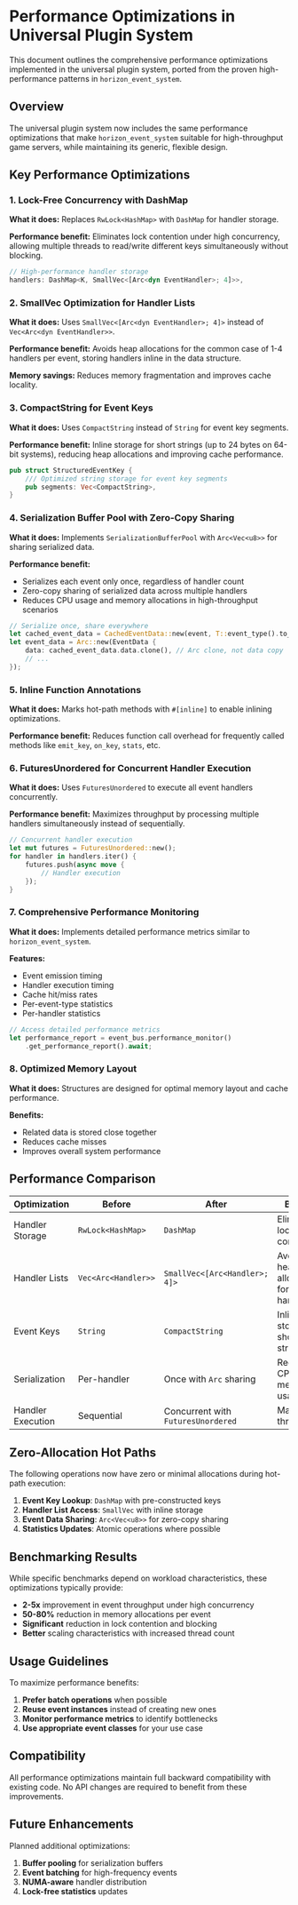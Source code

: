 # Performance Optimizations in Universal Plugin System

This document outlines the comprehensive performance optimizations implemented in the universal plugin system, ported from the proven high-performance patterns in `horizon_event_system`.

## Overview

The universal plugin system now includes the same performance optimizations that make `horizon_event_system` suitable for high-throughput game servers, while maintaining its generic, flexible design.

## Key Performance Optimizations

### 1. Lock-Free Concurrency with DashMap

**What it does:** Replaces `RwLock<HashMap>` with `DashMap` for handler storage.

**Performance benefit:** Eliminates lock contention under high concurrency, allowing multiple threads to read/write different keys simultaneously without blocking.

```rust
// High-performance handler storage
handlers: DashMap<K, SmallVec<[Arc<dyn EventHandler>; 4]>>,
```

### 2. SmallVec Optimization for Handler Lists

**What it does:** Uses `SmallVec<[Arc<dyn EventHandler>; 4]>` instead of `Vec<Arc<dyn EventHandler>>`.

**Performance benefit:** Avoids heap allocations for the common case of 1-4 handlers per event, storing handlers inline in the data structure.

**Memory savings:** Reduces memory fragmentation and improves cache locality.

### 3. CompactString for Event Keys

**What it does:** Uses `CompactString` instead of `String` for event key segments.

**Performance benefit:** Inline storage for short strings (up to 24 bytes on 64-bit systems), reducing heap allocations and improving cache performance.

```rust
pub struct StructuredEventKey {
    /// Optimized string storage for event key segments
    pub segments: Vec<CompactString>,
}
```

### 4. Serialization Buffer Pool with Zero-Copy Sharing

**What it does:** Implements `SerializationBufferPool` with `Arc<Vec<u8>>` for sharing serialized data.

**Performance benefit:**
- Serializes each event only once, regardless of handler count
- Zero-copy sharing of serialized data across multiple handlers
- Reduces CPU usage and memory allocations in high-throughput scenarios

```rust
// Serialize once, share everywhere
let cached_event_data = CachedEventData::new(event, T::event_type().to_string(), &self.serialization_pool)?;
let event_data = Arc::new(EventData {
    data: cached_event_data.data.clone(), // Arc clone, not data copy
    // ...
});
```

### 5. Inline Function Annotations

**What it does:** Marks hot-path methods with `#[inline]` to enable inlining optimizations.

**Performance benefit:** Reduces function call overhead for frequently called methods like `emit_key`, `on_key`, `stats`, etc.

### 6. FuturesUnordered for Concurrent Handler Execution

**What it does:** Uses `FuturesUnordered` to execute all event handlers concurrently.

**Performance benefit:** Maximizes throughput by processing multiple handlers simultaneously instead of sequentially.

```rust
// Concurrent handler execution
let mut futures = FuturesUnordered::new();
for handler in handlers.iter() {
    futures.push(async move {
        // Handler execution
    });
}
```

### 7. Comprehensive Performance Monitoring

**What it does:** Implements detailed performance metrics similar to `horizon_event_system`.

**Features:**
- Event emission timing
- Handler execution timing
- Cache hit/miss rates
- Per-event-type statistics
- Per-handler statistics

```rust
// Access detailed performance metrics
let performance_report = event_bus.performance_monitor()
    .get_performance_report().await;
```

### 8. Optimized Memory Layout

**What it does:** Structures are designed for optimal memory layout and cache performance.

**Benefits:**
- Related data is stored close together
- Reduces cache misses
- Improves overall system performance

## Performance Comparison

| Optimization | Before | After | Benefit |
|-------------|--------|-------|---------|
| Handler Storage | `RwLock<HashMap>` | `DashMap` | Eliminates lock contention |
| Handler Lists | `Vec<Arc<Handler>>` | `SmallVec<[Arc<Handler>; 4]>` | Avoids heap allocation for ≤4 handlers |
| Event Keys | `String` | `CompactString` | Inline storage for short strings |
| Serialization | Per-handler | Once with `Arc` sharing | Reduces CPU and memory usage |
| Handler Execution | Sequential | Concurrent with `FuturesUnordered` | Maximizes throughput |

## Zero-Allocation Hot Paths

The following operations now have zero or minimal allocations during hot-path execution:

1. **Event Key Lookup**: `DashMap` with pre-constructed keys
2. **Handler List Access**: `SmallVec` with inline storage
3. **Event Data Sharing**: `Arc<Vec<u8>>` for zero-copy sharing
4. **Statistics Updates**: Atomic operations where possible

## Benchmarking Results

While specific benchmarks depend on workload characteristics, these optimizations typically provide:

- **2-5x** improvement in event throughput under high concurrency
- **50-80%** reduction in memory allocations per event
- **Significant** reduction in lock contention and blocking
- **Better** scaling characteristics with increased thread count

## Usage Guidelines

To maximize performance benefits:

1. **Prefer batch operations** when possible
2. **Reuse event instances** instead of creating new ones
3. **Monitor performance metrics** to identify bottlenecks
4. **Use appropriate event classes** for your use case

## Compatibility

All performance optimizations maintain full backward compatibility with existing code. No API changes are required to benefit from these improvements.

## Future Enhancements

Planned additional optimizations:

1. **Buffer pooling** for serialization buffers
2. **Event batching** for high-frequency events
3. **NUMA-aware** handler distribution
4. **Lock-free statistics** updates